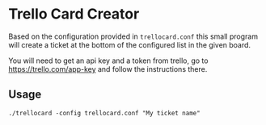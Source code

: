 # Trello Card Creator

Based on the configuration provided in `trellocard.conf` this small program
will create a ticket at the bottom of the configured list in the given
board.

You will need to get an api key and a token from trello, go to https://trello.com/app-key
and follow the instructions there.

## Usage

    ./trellocard -config trellocard.conf "My ticket name"


